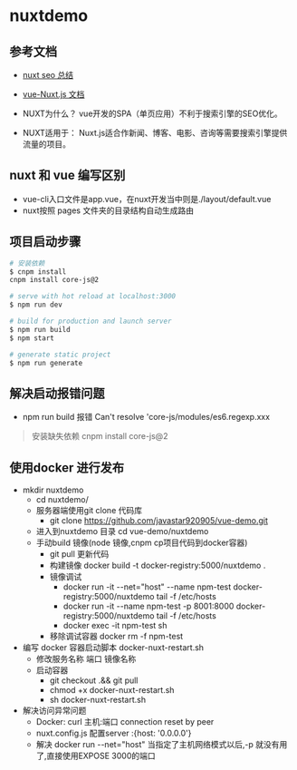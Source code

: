 # nuxtdemo

## 参考文档
* [nuxt seo 总结](http://note.youdao.com/noteshare?id=aff5329b589939c258caf04b7c19b9b3) 
* [vue-Nuxt.js 文档](https://zh.nuxtjs.org/guide/directory-structure/)

* NUXT为什么？  vue开发的SPA（单页应用）不利于搜索引擎的SEO优化。
* NUXT适用于：  Nuxt.js适合作新闻、博客、电影、咨询等需要搜索引擎提供流量的项目。

## nuxt 和 vue 编写区别
* vue-cli入口文件是app.vue，在nuxt开发当中则是./layout/default.vue
* nuxt按照 pages 文件夹的目录结构自动生成路由

## 项目启动步骤

``` bash
# 安装依赖
$ cnpm install
cnpm install core-js@2

# serve with hot reload at localhost:3000
$ npm run dev

# build for production and launch server
$ npm run build
$ npm start

# generate static project
$ npm run generate
```

## 解决启动报错问题
* npm run build 报错  Can't resolve 'core-js/modules/es6.regexp.xxx
> 安装缺失依赖 cnpm install core-js@2

## 使用docker 进行发布
* mkdir nuxtdemo
    * cd nuxtdemo/
    * 服务器端使用git clone 代码库
        * git clone https://github.com/javastar920905/vue-demo.git 
    * 进入到nuxtdemo 目录 cd vue-demo/nuxtdemo 
    * 手动build 镜像(node 镜像,cnpm cp项目代码到docker容器)
        * git pull 更新代码 
        * 构建镜像 docker build -t  docker-registry:5000/nuxtdemo .
        * 镜像调试 
            * docker run -it --net="host" --name npm-test  docker-registry:5000/nuxtdemo tail -f /etc/hosts
            * docker run -it --name npm-test -p 8001:8000 docker-registry:5000/nuxtdemo tail -f /etc/hosts
            * docker exec -it npm-test sh
        * 移除调试容器 docker rm -f npm-test 
* 编写 docker 容器启动脚本 docker-nuxt-restart.sh
    * 修改服务名称 端口 镜像名称
    * 启动容器 
        * git checkout .&& git pull
        * chmod +x docker-nuxt-restart.sh 
        * sh docker-nuxt-restart.sh
* 解决访问异常问题
    * Docker: curl 主机:端口  connection reset by peer
    * nuxt.config.js 配置server :{host: '0.0.0.0'}
    * 解决 docker run --net="host" 当指定了主机网络模式以后,-p 就没有用了,直接使用EXPOSE 3000的端口
    

